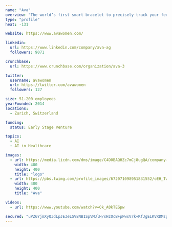 ```yaml
---
name: "Ava"
overview: "The world’s first smart bracelet to precisely track your fertility, pregnancy and health – all while you sleep."
type: "profile"
heat: -131

website: https://www.avawomen.com/

linkedin:
  url: https://www.linkedin.com/company/ava-ag
  followers: 9071

crunchbase:
  url: https://www.crunchbase.com/organization/ava-3

twitter:
  username: avawomen
  url: https://twitter.com/avawomen
  followers: 127

size: 51-200 employees
yearFounded: 2014
locations:
  - Zurich, Switzerland

funding:
  status: Early Stage Venture

topics:
  - AI
  - AI in Healthcare

images:
  - url: https://media.licdn.com/dms/image/C4D0BAQHZc7mCj8ugQA/company-logo_400_400/0?e=1582761600&v=beta&t=JShHWXQoygOI8lWyNVIHJDtcZIKHmuSwPlrB7r0EAdc
    width: 400
    height: 400
    title: "logo"
  - url: https://pbs.twimg.com/profile_images/672071098951831552/oEH_Tw4x_400x400.png
    width: 400
    height: 400
    title: "Ava"

videos:
  - url: https://www.youtube.com/watch?v=Ok_A0kTEGpw

secured: "uPZ6YjmXyQ3dLpJE3eLSVBNB1SpVMJlH/sHzOcB+pPwsVrk+KfJgELKVRDMzgpXnyKA01fbTWoSSDrRIYNfGtJqhz6OaZ/xBnBL3tLVi+U0gN0nzLUwCtAt6bVBPMLrfq1CY+9ro81zL2BhcWs+BHxrOjRm3V27aLIcmXqa6AGV+GGB9Z0YyO6BWOuF+64BdubtDneU4wysbARzQSHOK/JOhNMhvxGTC0d9Q2UCxcG+7YTybKatiNzBW2eAxZ/lIyB/xVkUqgz/VcgI1exCXSLP6/qUMjk4W4nytoOBADozcBS5S22obXbEN6i6vKSbs;0gakap51T6iW5IkS7M+Udw=="
---
```


